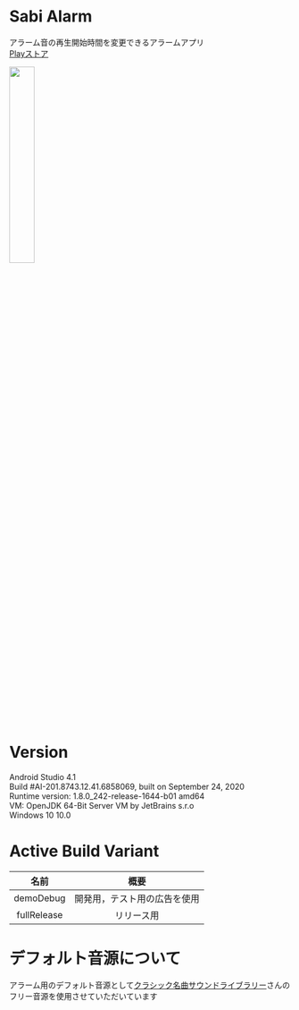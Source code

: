 # Sabi Alarm
アラーム音の再生開始時間を変更できるアラームアプリ  
[Playストア](https://play.google.com/store/apps/details?id=net.banatech.app.android.sabi_alarm)  

<img src="https://user-images.githubusercontent.com/43720583/93774393-32eff980-fc5c-11ea-920c-9539c773586e.gif" width="30%">

# Version
Android Studio 4.1  
Build #AI-201.8743.12.41.6858069, built on September 24, 2020  
Runtime version: 1.8.0_242-release-1644-b01 amd64  
VM: OpenJDK 64-Bit Server VM by JetBrains s.r.o  
Windows 10 10.0  

# Active Build Variant

| 名前 | 概要 |
| :---: | :---: |
| demoDebug | 開発用，テスト用の広告を使用 |
| fullRelease | リリース用 |

# デフォルト音源について
アラーム用のデフォルト音源として[クラシック名曲サウンドライブラリー](https://classical-sound.seesaa.net/)さんのフリー音源を使用させていただいています
